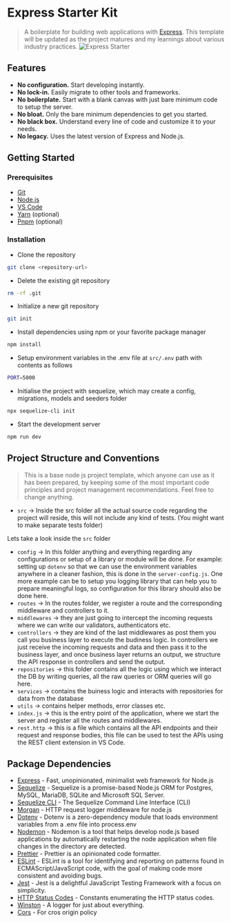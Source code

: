 # Express Starter Kit

> A boilerplate for building web applications with [Express](http://expressjs.com/). This template will be updated as the project matures and my learnings about various industry practices.
![Express Starter](https://github.com/ankitjha-webdev/express-starter/assets/68455254/ee484795-d5ba-462e-bad8-f1fe5288cb4c)

## Features

- **No configuration.** Start developing instantly.
- **No lock-in.** Easily migrate to other tools and frameworks.
- **No boilerplate.** Start with a blank canvas with just bare minimum code to setup the server.
- **No bloat.** Only the bare minimum dependencies to get you started.
- **No black box.** Understand every line of code and customize it to your needs.
- **No legacy.** Uses the latest version of Express and Node.js.

## Getting Started

### Prerequisites

- [Git](https://git-scm.com/)
- [Node.js](https://nodejs.org/en/)
- [VS Code](https://code.visualstudio.com/)
- [Yarn](https://yarnpkg.com/en/) (optional)
- [Pnpm](https://pnpm.js.org/) (optional)

### Installation

- Clone the repository

```bash
git clone <repository-url>
```

- Delete the existing git repository

```bash
rm -rf .git
```

- Initialize a new git repository

```bash
git init
```

- Install dependencies using npm or your favorite package manager

```bash
npm install
```

- Setup environment variables in the .env file at `src/.env` path with contents as follows

```bash
PORT=5000
```

- Initialise the project with sequelize, which may create a config, migrations, models and seeders folder

```bash
npx sequelize-cli init
```

- Start the development server

```bash
npm run dev
```

## Project Structure and Conventions

> This is a base node js project template, which anyone can use as it has been prepared, by keeping some of the most important code principles and project management recommendations. Feel free to change anything.

- `src` -> Inside the src folder all the actual source code regarding the project will reside, this will not include any kind of tests. (You might want to make separate tests folder)

Lets take a look inside the `src` folder

- `config` -> In this folder anything and everything regarding any configurations or setup of a library or module will be done. For example: setting up `dotenv` so that we can use the environment variables anywhere in a cleaner fashion, this is done in the `server-config.js`. One more example can be to setup you logging library that can help you to prepare meaningful logs, so configuration for this library should also be done here.
- `routes` -> In the routes folder, we register a route and the corresponding middleware and controllers to it.
- `middlewares` -> they are just going to intercept the incoming requests where we can write our validators, authenticators etc.
- `controllers` -> they are kind of the last middlewares as post them you call you business layer to execute the budiness logic. In controllers we just receive the incoming requests and data and then pass it to the business layer, and once business layer returns an output, we structure the API response in controllers and send the output.
- `repositories` -> this folder contains all the logic using which we interact the DB by writing queries, all the raw queries or ORM queries will go here.
- `services` -> contains the buiness logic and interacts with repositories for data from the database
- `utils` -> contains helper methods, error classes etc.
- `index.js` -> this is the entry point of the application, where we start the server and register all the routes and middlewares.
- `rest.http` -> this is a file which contains all the API endpoints and their request and response bodies, this file can be used to test the APIs using the REST client extension in VS Code.

## Package Dependencies

- [Express](https://expressjs.com/) - Fast, unopinionated, minimalist web framework for Node.js
- [Sequelize](https://sequelize.org/) - Sequelize is a promise-based Node.js ORM for Postgres, MySQL, MariaDB, SQLite and Microsoft SQL Server.
- [Sequelize CLI](https://www.npmjs.com/package/sequelize-cli) - The Sequelize Command Line Interface (CLI)
- [Morgan](https://www.npmjs.com/package/morgan) - HTTP request logger middleware for node.js
- [Dotenv](https://www.npmjs.com/package/dotenv) - Dotenv is a zero-dependency module that loads environment variables from a .env file into process.env
- [Nodemon](https://www.npmjs.com/package/nodemon) - Nodemon is a tool that helps develop node.js based applications by automatically restarting the node application when file changes in the directory are detected.
- [Prettier](https://prettier.io/) - Prettier is an opinionated code formatter.
- [ESLint](https://eslint.org/) - ESLint is a tool for identifying and reporting on patterns found in ECMAScript/JavaScript code, with the goal of making code more consistent and avoiding bugs.
- [Jest](https://jestjs.io/) - Jest is a delightful JavaScript Testing Framework with a focus on simplicity.
- [HTTP Status Codes](https://www.npmjs.com/package/http-status-codes) - Constants enumerating the HTTP status codes.
- [Winston](https://www.npmjs.com/package/winston) - A logger for just about everything.
- [Cors](https://www.npmjs.com/package/cors) - For cros origin policy
